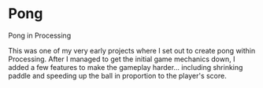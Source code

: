 # Pong
Pong in Processing 

This was one of my very early projects where I set out to create pong within Processing. 
After I managed to get the initial game mechanics down, I added a few features to make the gameplay harder...
including shrinking paddle and speeding up the ball in proportion to the player's score.
